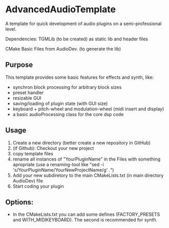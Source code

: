 # AdvancedAudioTemplate
A template for quick development of audio plugins on a semi-professional level.

Dependencies:
TGMLib (to be created) as static lib and header files

CMake Basic Files from AudioDev. (to generate the lib)

## Purpose
This template provides some basic features for effects and synth, like:
* synchron block processing for arbitrary block sizes
* preset handler
* resizable GUI
* saving/loading of plugin state (with GUI size)
* keyboard  + pitch-wheel and modulation-wheel (midi insert and display) 
* a basic audioProcessing class for the core dsp code 
  

## Usage

1. Create a new directory (better create a new repository in GitHub)
2. (if Github): Checkout your new project
3. copy template files
4. rename all instances of "YourPluginName" in the Files with something apropriate 
    (use a renaming-tool like   "sed -i 's/YourPluginName/YourNewProjectName/g' *.*")   
5. Add your new subdiretory to the main CMakeLists.txt (in main directory AudioDev) file
6. Start coding your plugin


## Options:
* In the CMakeLists.txt you can add some defines (FACTORY_PRESETS and WITH_MIDIKEYBOARD). The second is recommended for synth.














